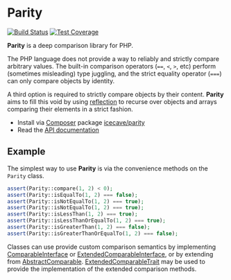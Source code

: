 # Parity

[![Build Status]](http://travis-ci.org/IcecaveStudios/parity)
[![Test Coverage]](http://icecave.com.au/parity/artifacts/tests/coverage)

**Parity** is a deep comparison library for PHP.

The PHP language does not provide a way to reliably and strictly compare arbitrary values. The built-in comparison
operators (`==`, `<`, `>`, etc) perform (sometimes misleading) type juggling, and the strict equality operator (`===`)
can only compare objects by identity.

A third option is required to strictly compare objects by their content. **Parity** aims to fill this void by using
[reflection](http://php.net/reflection) to recurse over objects and arrays comparing their elements in a strict fashion.

* Install via [Composer](http://getcomposer.org) package [icecave/parity](https://packagist.org/packages/icecave/parity)
* Read the [API documentation](http://icecavestudios.github.io/parity/artifacts/documentation/api/)

## Example

The simplest way to use **Parity** is via the convenience methods on the `Parity` class.

```php
assert(Parity::compare(1, 2) < 0);
assert(Parity::isEqualTo(1, 2) === false);
assert(Parity::isNotEqualTo(1, 2) === true);
assert(Parity::isNotEqualTo(1, 2) === true);
assert(Parity::isLessThan(1, 2) === true);
assert(Parity::isLessThanOrEqualTo(1, 2) === true);
assert(Parity::isGreaterThan(1, 2) === false);
assert(Parity::isGreaterThanOrEqualTo(1, 2) === false);
```

Classes can use provide custom comparison semantics by implementing [ComparableInterface](lib/Icecave/Parity/ComparableInterface.php)
or [ExtendedComparableInterface](lib/Icecave/Parity/ExtendedComparableInterface.php), or by extending from [AbstractComparable](lib/Icecave/Parity/AbstractComparable.php).
[ExtendedComparableTrait](lib/Icecave/Parity/ExtendedComparableTrait.php) may be used to provide the implementation of
the extended comparison methods.

<!-- references -->
[Build Status]: https://raw.github.com/IcecaveStudios/parity/gh-pages/artifacts/images/icecave/regular/build-status.png
[Test Coverage]: https://raw.github.com/IcecaveStudios/parity/gh-pages/artifacts/images/icecave/regular/coverage.png
